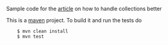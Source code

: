 Sample code for the [article](http://zabil.ruhoh.com/domain-driven-design/a-better-way-of-handling-collections/) on how to handle collections better

This is a [maven](http://maven.apache.org/) project. To build it and run the tests do

```
    $ mvn clean install
    $ mvn test
```

